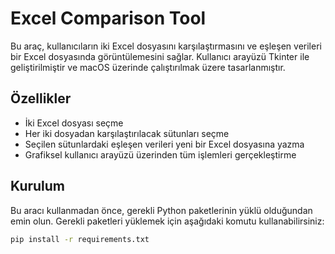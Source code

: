 # Excel Comparison Tool

Bu araç, kullanıcıların iki Excel dosyasını karşılaştırmasını ve eşleşen verileri bir Excel dosyasında görüntülemesini sağlar. Kullanıcı arayüzü Tkinter ile geliştirilmiştir ve macOS üzerinde çalıştırılmak üzere tasarlanmıştır.

## Özellikler

- İki Excel dosyası seçme
- Her iki dosyadan karşılaştırılacak sütunları seçme
- Seçilen sütunlardaki eşleşen verileri yeni bir Excel dosyasına yazma
- Grafiksel kullanıcı arayüzü üzerinden tüm işlemleri gerçekleştirme

## Kurulum

Bu aracı kullanmadan önce, gerekli Python paketlerinin yüklü olduğundan emin olun. Gerekli paketleri yüklemek için aşağıdaki komutu kullanabilirsiniz:

```bash
pip install -r requirements.txt


